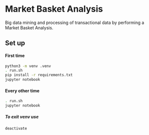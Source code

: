 # Market Basket Analysis
Big data mining and processing of transactional data by performing a Market Basket Analysis.

## Set up

#### First time

```bash
python3 -m venv .venv
. run.sh
pip install -r requirements.txt
jupyter notebook
```

#### Every other time

```bash
. run.sh
jupyter notebook
```

##### To exit venv use

```bash
deactivate
```
